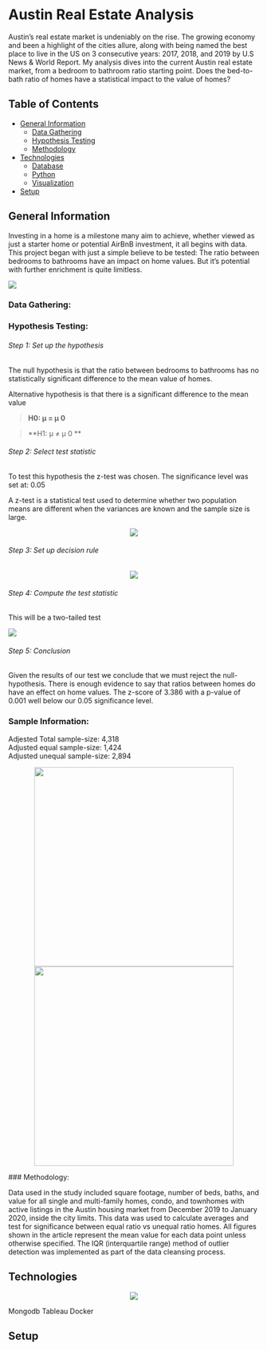 # Austin Real Estate Analysis

Austin’s real estate market is undeniably on the rise.  The growing economy and been a highlight of the cities allure, along with being named the best place to live in the US on 3 consecutive years: 2017, 2018, and 2019 by U.S News & World Report.  My analysis dives into the current Austin real estate market, from a bedroom to bathroom ratio starting point.  Does the bed-to-bath ratio of homes have a statistical impact to the value of homes?   


## Table of Contents

* [General Information](#general-information)
    * [Data Gathering](#data-gathering)
    * [Hypothesis Testing](#hypothesis-testing)
    * [Methodology](#methodology)
* [Technologies](#technologies)
    * [Database](#database)
    * [Python](#python)
    * [Visualization](#visualization)
* [Setup](#setup)


## General Information
Investing in a home is a milestone many aim to achieve, whether viewed as just a starter home or potential AirBnB investment, it all begins with data.  This project began with just a simple believe to be tested: The ratio between bedrooms to bathrooms have an impact on home values. But it’s potential with further enrichment is quite limitless. 

![](images/distributions.png)

### Data Gathering:


### Hypothesis Testing:

###### Step 1: Set up the hypothesis
The null hypothesis is that the ratio between bedrooms to bathrooms has no statistically significant difference to the mean value of homes.

Alternative hypothesis is that there is a significant difference to the mean value

>**H0: μ = μ 0**

>**H1: μ ≠ μ 0 **

###### Step 2: Select test statistic
To test this hypothesis the z-test was chosen.
The significance level was set at: 0.05

A z-test is a statistical test used to determine whether two population means are different when the variances are known and the sample size is large.

<p align="center">
  <img src="images/z-statistic.png">
</p>

###### Step 3: Set up decision rule

<p align="center">
  <img src="images/normdist.png">
</p>

###### Step 4: Compute the test statistic
This will be a two-tailed test

![](images/z-score.png)

###### Step 5: Conclusion
Given the results of our test we conclude that we must reject the null-hypothesis.  There is enough evidence to say that ratios between homes do have an effect on home values.
The z-score of 3.386 with a p-value of 0.001 well below our 0.05 significance level. 


### Sample Information:
Adjested Total sample-size: 4,318<br>
Adjusted equal sample-size: 1,424<br> 
Adjusted unequal sample-size: 2,894

<p align="center">
  <img src="images/Initial Sample.png" width="400">
  <img src="images/Adjusted Sample.png" width="400">
</p>
### Methodology:

Data used in the study included square footage, number of beds, baths, and value for all single and multi-family homes, condo, and townhomes with active listings in the Austin housing market from December 2019 to January 2020, inside the city limits.  This data was used to calculate averages and test for significance between equal ratio vs unequal ratio homes. All figures shown in the article represent the mean value for each data point unless otherwise specified. The IQR (interquartile range) method of outlier detection was implemented as part of the data cleansing process.

## Technologies
<p align="center">
  <img src="images/logos.png">
</p>

Mongodb
Tableau
Docker

## Setup